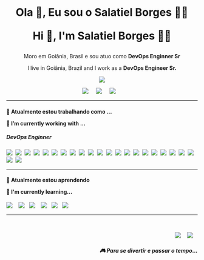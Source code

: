 <h1 align='center'> Ola 👋, Eu sou o Salatiel Borges  👨‍💻 <p align='center'>
  Hi 👋, I'm Salatiel Borges  👨‍💻 
  </p> </h1>

<p align='center'>
  Moro em Goiânia, Brasil e sou atuo como <b>DevOps Enginner Sr</b> 
  </p>
<p align='center'>
   I live in Goiânia, Brazil and I work as a <b>DevOps Engineer Sr.</b> 
</p>

<p align='center'>
  <a href="#"><img src="https://visitor-badge.glitch.me/badge?page_id=StefanyVasc.StefanyVasc??style=for-the-badge&logo=appveyor"></a>
</p>


<p align='center'>
  <a href="https://twitter.com/SalatielBorgs"><img src="https://img.shields.io/badge/twitter-%231DA1F2.svg?&style=for-the-badge&logo=twitter&logoColor=white" /></a>&nbsp;&nbsp;&nbsp;&nbsp;
  <a href="https://www.linkedin.com/in/salatielborges/"><img src="https://img.shields.io/badge/linkedin-%230077B5.svg?&style=for-the-badge&logo=linkedin&logoColor=white" /></a>&nbsp;&nbsp;&nbsp;&nbsp;
  <a href="mailto:salatiel_borges@hotmail.com?subject=Olá%20Stefany"><img src="https://img.shields.io/badge/Microsoft_Outlook-0078D4?style=for-the-badge&logo=microsoft-outlook&logoColor=white" /></a>&nbsp;&nbsp;&nbsp;&nbsp;

</p>


<hr>

<h4>🔭  Atualmente estou trabalhando como ... <p>
  🔭 I’m currently working with ...
  </p>  </h4>

<h5>DevOps Enginner</h5>
<p >
  <img src="https://img.shields.io/badge/git-%23F05033.svg?style=for-the-badge&logo=git&logoColor=white" />&nbsp;&nbsp;<img src="https://img.shields.io/badge/github-%23121011.svg?style=for-the-badge&logo=github&logoColor=white" />&nbsp;&nbsp;<img src="https://img.shields.io/badge/docker-%230db7ed.svg?style=for-the-badge&logo=docker&logoColor=white" />&nbsp;&nbsp;<img src="https://img.shields.io/badge/React-20232A?style=for-the-badge&logo=react&logoColor=61DAFB" />&nbsp;&nbsp;<img src="https://img.shields.io/badge/python-3670A0?style=for-the-badge&logo=python&logoColor=ffdd54">&nbsp;&nbsp;<img src="https://img.shields.io/badge/shell_script-%23121011.svg?style=for-the-badge&logo=gnu-bash&logoColor=white" />&nbsp;&nbsp;<img src="https://img.shields.io/badge/Linux-FCC624?style=for-the-badge&logo=linux&logoColor=black" />&nbsp;&nbsp;<img src="https://img.shields.io/badge/ansible-%231A1918.svg?style=for-the-badge&logo=ansible&logoColor=white" />&nbsp;&nbsp;<img src="https://img.shields.io/badge/nginx-%23009639.svg?style=for-the-badge&logo=nginx&logoColor=white" />&nbsp;&nbsp;<img src="https://img.shields.io/badge/jenkins-%232C5263.svg?style=for-the-badge&logo=jenkins&logoColor=white" />&nbsp;&nbsp;<img src="https://img.shields.io/badge/kubernetes-%23326ce5.svg?style=for-the-badge&logo=kubernetes&logoColor=white" />&nbsp;&nbsp;<img src="https://img.shields.io/badge/azure-%230072C6.svg?style=for-the-badge&logo=microsoftazure&logoColor=white" />&nbsp;&nbsp;<img src="https://img.shields.io/badge/DigitalOcean-%230167ff.svg?style=for-the-badge&logo=digitalOcean&logoColor=white" />&nbsp;&nbsp;<img src="https://img.shields.io/badge/GoogleCloud-%234285F4.svg?style=for-the-badge&logo=google-cloud&logoColor=white" />&nbsp;&nbsp;<img src="https://img.shields.io/badge/postgres-%23316192.svg?style=for-the-badge&logo=postgresql&logoColor=white" />&nbsp;&nbsp;<img src="https://img.shields.io/badge/MongoDB-%234ea94b.svg?style=for-the-badge&logo=mongodb&logoColor=white" />&nbsp;&nbsp;<img src="https://img.shields.io/badge/Microsoft%20SQL%20Server-CC2927?style=for-the-badge&logo=microsoft%20sql%20server&logoColor=white" />&nbsp;&nbsp;<img src="https://img.shields.io/badge/gitlab%20ci-%23181717.svg?style=for-the-badge&logo=gitlab&logoColor=white" />&nbsp;&nbsp;<img src="https://img.shields.io/badge/github%20actions-%232671E5.svg?style=for-the-badge&logo=githubactions&logoColor=white" />&nbsp;&nbsp;<img src="https://img.shields.io/badge/redis-%23DD0031.svg?style=for-the-badge&logo=redis&logoColor=white" />&nbsp;&nbsp;<img src="https://img.shields.io/badge/Rabbitmq-FF6600?style=for-the-badge&logo=rabbitmq&logoColor=white)" />&nbsp;&nbsp;<img src="https://img.shields.io/badge/Apache%20Kafka-000?style=for-the-badge&logo=apachekafka" />&nbsp;&nbsp;<img src="https://img.shields.io/badge/Windows-0078D6?style=for-the-badge&logo=windows&logoColor=white" />&nbsp;&nbsp;
</p>


<hr>

<h4>🌱  Atualmente estou aprendendo 
<p>
   🌱 I'm currently learning...
  </p></h4>
<p >
  <img src="https://img.shields.io/badge/AWS-%23FF9900.svg?style=for-the-badge&logo=amazon-aws&logoColor=white" />&nbsp;&nbsp;&nbsp;&nbsp;<img src="https://img.shields.io/badge/Red%20Hat-EE0000?style=for-the-badge&logo=redhat&logoColor=white" />&nbsp;&nbsp;&nbsp;<img src="https://img.shields.io/badge/node.js%20-%23339933.svg?&style=for-the-badge&logo=node.js&logoColor=white" />&nbsp;&nbsp;&nbsp;&nbsp;<img src="https://img.shields.io/badge/React_Native-20232A?style=for-the-badge&logo=react&logoColor=61DAFB" />&nbsp;&nbsp;&nbsp;<img src="https://img.shields.io/badge/terraform-%235835CC.svg?style=for-the-badge&logo=terraform&logoColor=white" />&nbsp;&nbsp;&nbsp;<img src="https://img.shields.io/badge/vuejs-%2335495e.svg?style=for-the-badge&logo=vuedotjs&logoColor=%234FC08D" />&nbsp;&nbsp;&nbsp;
</p>


<hr>

<br>
<p align="right">
  <a href="https://open.spotify.com/playlist/2w8GYqYdH6ve3g0nGcJcgE?si=7bCl8yynR2Saz4VPR6mDXQ"><img src="https://img.shields.io/badge/spotify-%231ED760.svg?&style=for-the-badge&logo=spotify&logoColor=white" /></a>&nbsp;&nbsp;&nbsp;
  <a href="https://steamcommunity.com/id/salatielborges/"><img src="https://img.shields.io/badge/Steam-%23000000.svg?&style=for-the-badge&logo=steam&logoColor=white" /></a>&nbsp;&nbsp;&nbsp;
  <h5 align="right">🎮 Para se divertir e passar o tempo...</h5>
</p>


